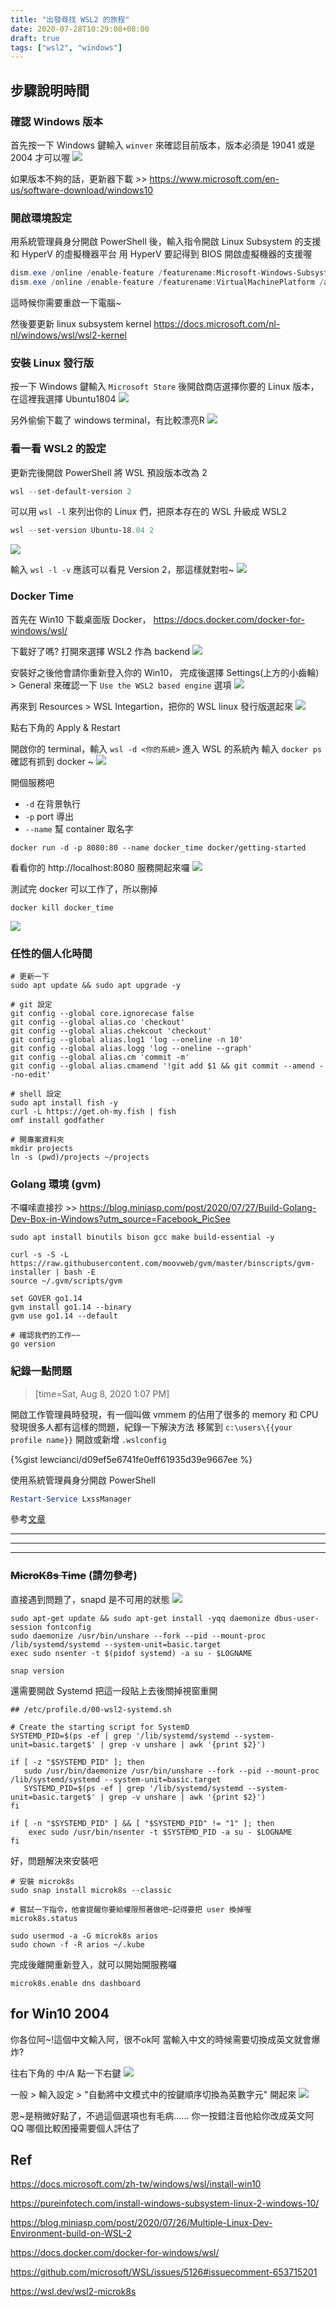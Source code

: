 ```yaml
---
title: "出發尋找 WSL2 的旅程"
date: 2020-07-28T10:29:08+08:00
draft: true
tags: ["wsl2", "windows"]
---
```


## 步驟說明時間

### 確認 Windows 版本
首先按一下 Windows 鍵輸入 `winver` 來確認目前版本，版本必須是 19041 或是 2004 才可以喔
![](https://i.imgur.com/tsFoWzJ.png)

如果版本不夠的話，更新器下載 >>
https://www.microsoft.com/en-us/software-download/windows10

### 開啟環境設定
用系統管理員身分開啟 PowerShell 後，輸入指令開啟 Linux Subsystem 的支援和 HyperV 的虛擬機器平台
用 HyperV 要記得到 BIOS 開啟虛擬機器的支援喔
```powershell
dism.exe /online /enable-feature /featurename:Microsoft-Windows-Subsystem-Linux /all /norestart
dism.exe /online /enable-feature /featurename:VirtualMachinePlatform /all /norestart
```

這時候你需要重啟一下電腦~

然後要更新 linux subsystem kernel
https://docs.microsoft.com/nl-nl/windows/wsl/wsl2-kernel

### 安裝 Linux 發行版
按一下 Windows 鍵輸入 `Microsoft Store` 後開啟商店選擇你要的 Linux 版本，在這裡我選擇 Ubuntu1804
![](https://i.imgur.com/yHDq1Nj.png)

另外偷偷下載了 windows terminal，有比較漂亮R
![](https://i.imgur.com/h2yRjHx.png)

### 看一看 WSL2 的設定
更新完後開啟 PowerShell 將 WSL 預設版本改為 2
```powershell
wsl --set-default-version 2
```

可以用 `wsl -l` 來列出你的 Linux 們，把原本存在的 WSL 升級成 WSL2
```powershell
wsl --set-version Ubuntu-18.04 2
```
![](https://i.imgur.com/6xAOuz3.png)

輸入 `wsl -l -v` 應該可以看見 Version 2，那這樣就對啦~
![](https://i.imgur.com/K8vuPfJ.png)


### Docker Time
首先在 Win10 下載桌面版 Docker，
https://docs.docker.com/docker-for-windows/wsl/ 

下載好了嗎? 打開來選擇 WSL2 作為 backend
![](https://i.imgur.com/S1n7hXh.png)

安裝好之後他會請你重新登入你的 Win10，
完成後選擇 Settings(上方的小齒輪) > General 來確認一下 `Use the WSL2 based engine` 選項
![](https://i.imgur.com/TsL6oUe.png)

再來到 Resources > WSL Integartion，把你的 WSL linux 發行版選起來
![](https://i.imgur.com/SOn3G1M.png)

點右下角的 Apply & Restart

開啟你的 terminal，輸入 `wsl -d <你的系統>` 進入 WSL 的系統內
輸入 `docker ps` 確認有抓到 docker ~
![](https://i.imgur.com/6gf7LGm.png)

開個服務吧 
- `-d` 在背景執行
- `-p` port 導出
- `--name` 幫 container 取名字
```shell
docker run -d -p 8080:80 --name docker_time docker/getting-started
```

看看你的 http://localhost:8080 服務開起來囉
![](https://i.imgur.com/hw2kNUn.png)

測試完 docker 可以工作了，所以刪掉
```shell
docker kill docker_time
```
![](https://i.imgur.com/bgHEO9e.png)

### 任性的個人化時間
```
# 更新一下
sudo apt update && sudo apt upgrade -y

# git 設定
git config --global core.ignorecase false
git config --global alias.co 'checkout'
git config --global alias.chekcout 'checkout'
git config --global alias.log1 'log --oneline -n 10'
git config --global alias.logg 'log --oneline --graph'
git config --global alias.cm 'commit -m'
git config --global alias.cmamend '!git add $1 && git commit --amend --no-edit'

# shell 設定
sudo apt install fish -y
curl -L https://get.oh-my.fish | fish
omf install godfather

# 開專案資料夾
mkdir projects
ln -s (pwd)/projects ~/projects 
```

### Golang 環境 (gvm)
不囉嗦直接抄 >> https://blog.miniasp.com/post/2020/07/27/Build-Golang-Dev-Box-in-Windows?utm_source=Facebook_PicSee
```
sudo apt install binutils bison gcc make build-essential -y

curl -s -S -L https://raw.githubusercontent.com/moovweb/gvm/master/binscripts/gvm-installer | bash -E
source ~/.gvm/scripts/gvm

set GOVER go1.14
gvm install go1.14 --binary
gvm use go1.14 --default

# 確認我們的工作~~
go version
```

### 紀錄一點問題
> [time=Sat, Aug 8, 2020 1:07 PM]

開啟工作管理員時發現，有一個叫做 vmmem 的佔用了很多的 memory 和 CPU
發現很多人都有這樣的問題，紀錄一下解決方法
移駕到 `c:\users\{{your profile name}}` 開啟或新增 `.wslconfig` 

{%gist lewcianci/d09ef5e6741fe0eff61935d39e9667ee %}

使用系統管理員身分開啟 PowerShell
```powershell
Restart-Service LxssManager
```

參考[文章](https://medium.com/@lewwybogus/how-to-stop-wsl2-from-hogging-all-your-ram-with-docker-d7846b9c5b37)

---
---
---

### ~~MicroK8s Time~~ (請勿參考)

直接遇到問題了，snapd 是不可用的狀態
![](https://i.imgur.com/96BU8YL.png)

```
sudo apt-get update && sudo apt-get install -yqq daemonize dbus-user-session fontconfig
sudo daemonize /usr/bin/unshare --fork --pid --mount-proc /lib/systemd/systemd --system-unit=basic.target
exec sudo nsenter -t $(pidof systemd) -a su - $LOGNAME

snap version
```

還需要開啟 Systemd 把這一段貼上去後關掉視窗重開
```shell
## /etc/profile.d/00-wsl2-systemd.sh

# Create the starting script for SystemD
SYSTEMD_PID=$(ps -ef | grep '/lib/systemd/systemd --system-unit=basic.target$' | grep -v unshare | awk '{print $2}')

if [ -z "$SYSTEMD_PID" ]; then
   sudo /usr/bin/daemonize /usr/bin/unshare --fork --pid --mount-proc /lib/systemd/systemd --system-unit=basic.target
   SYSTEMD_PID=$(ps -ef | grep '/lib/systemd/systemd --system-unit=basic.target$' | grep -v unshare | awk '{print $2}')
fi

if [ -n "$SYSTEMD_PID" ] && [ "$SYSTEMD_PID" != "1" ]; then
    exec sudo /usr/bin/nsenter -t $SYSTEMD_PID -a su - $LOGNAME
fi
```

好，問題解決來安裝吧
```
# 安裝 microk8s
sudo snap install microk8s --classic

# 嘗試一下指令，他會提醒你要給權限照著做吧~記得要把 user 換掉喔
microk8s.status

sudo usermod -a -G microk8s arios
sudo chown -f -R arios ~/.kube
```

完成後離開重新登入，就可以開始開服務囉
```
microk8s.enable dns dashboard
```

## for Win10 2004
你各位阿~!這個中文輸入阿，很不ok阿
當輸入中文的時候需要切換成英文就會爆炸?

往右下角的 中/A 點一下右鍵
![](https://i.imgur.com/eiEZ7gP.png)

一般 > 輸入設定 > "自動將中文模式中的按鍵順序切換為英數字元" 開起來
![](https://i.imgur.com/pFwB7TA.png)

恩~是稍微好點了，不過這個選項也有毛病...... 
你一按錯注音他給你改成英文阿QQ
哪個比較困擾需要個人評估了


## Ref
https://docs.microsoft.com/zh-tw/windows/wsl/install-win10

https://pureinfotech.com/install-windows-subsystem-linux-2-windows-10/

https://blog.miniasp.com/post/2020/07/26/Multiple-Linux-Dev-Environment-build-on-WSL-2

https://docs.docker.com/docker-for-windows/wsl/

https://github.com/microsoft/WSL/issues/5126#issuecomment-653715201

https://wsl.dev/wsl2-microk8s

